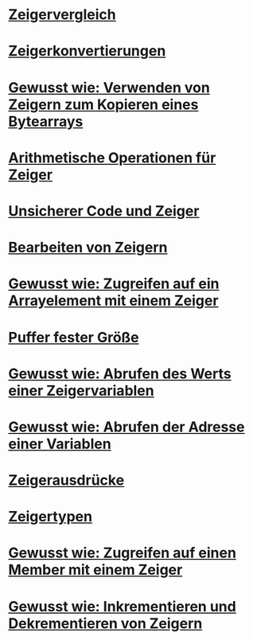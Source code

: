 # [Zeigervergleich](pointer-comparison.md)
# [Zeigerkonvertierungen](pointer-conversions.md)
# [Gewusst wie: Verwenden von Zeigern zum Kopieren eines Bytearrays](how-to-use-pointers-to-copy-an-array-of-bytes.md)
# [Arithmetische Operationen für Zeiger](arithmetic-operations-on-pointers.md)
# [Unsicherer Code und Zeiger](index.md)
# [Bearbeiten von Zeigern](manipulating-pointers.md)
# [Gewusst wie: Zugreifen auf ein Arrayelement mit einem Zeiger](how-to-access-an-array-element-with-a-pointer.md)
# [Puffer fester Größe](fixed-size-buffers.md)
# [Gewusst wie: Abrufen des Werts einer Zeigervariablen](how-to-obtain-the-value-of-a-pointer-variable.md)
# [Gewusst wie: Abrufen der Adresse einer Variablen](how-to-obtain-the-address-of-a-variable.md)
# [Zeigerausdrücke](pointer-expressions.md)
# [Zeigertypen](pointer-types.md)
# [Gewusst wie: Zugreifen auf einen Member mit einem Zeiger](how-to-access-a-member-with-a-pointer.md)
# [Gewusst wie: Inkrementieren und Dekrementieren von Zeigern](how-to-increment-and-decrement-pointers.md)
